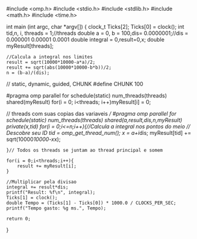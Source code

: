 #include <omp.h>
#include <stdio.h>
#include <stdlib.h>
#include <math.h>
#include <time.h>

int main (int argc, char *argv[]) {
	clock_t Ticks[2];
	Ticks[0] = clock();
	int tid,n, i, threads = 1;//threads
	double  a = 0, b = 100,dis= 0.0000001;//dis  = 0.000001 0.00001 0.0001
	double integral = 0,result=0,x; 
	double myResult[threads];
	
	//Calcula a integral nos limites
	result = sqrt(10000*10000-a*a)/2;
	result += sqrt(abs(10000*10000-b*b))/2;
	n = (b-a)/(dis);
	
// static, dynamic, guided, CHUNK
#define CHUNK 100

#pragma omp parallel for schedule(static) num_threads(threads) shared(myResult)
	for(i = 0; i<threads; i++)myResult[i] = 0;
		
// threads com suas copias das variaveis */	
#pragma omp parallel for schedule(static) num_threads(threads) shared(a,result,dis,n,myResult) private(x,tid)
	for(i = 0;i<=n;i++){//Calcula a integral nos pontos do meio
		// Descobre seu ID
		tid = omp_get_thread_num(); 
		x = a+i*dis;
		myResult[tid] += sqrt(10000*10000-x*x);
		
	}// Todos os threads se juntam ao thread principal e somem
	
	for(i = 0;i<threads;i++){
		result += myResult[i];
	}
	
	//Multiplicar pela divisao
	integral += result*dis;
	printf("Result: %f\n", integral);
	Ticks[1] = clock();
    double Tempo = (Ticks[1] - Ticks[0]) * 1000.0 / CLOCKS_PER_SEC;
    printf("Tempo gasto: %g ms.", Tempo);
	
	return 0;
}